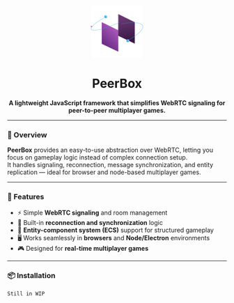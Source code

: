 <p align="center">
  <img src="framework/dist/peerbox.svg" alt="PeerBox Logo" width="120"/>
</p>

<h1 align="center">PeerBox</h1>

<p align="center">
  <strong>A lightweight JavaScript framework that simplifies WebRTC signaling for peer-to-peer multiplayer games.</strong>
</p>

---

### 🚀 Overview
**PeerBox** provides an easy-to-use abstraction over WebRTC, letting you focus on gameplay logic instead of complex connection setup.  
It handles signaling, reconnection, message synchronization, and entity replication — ideal for browser and node-based multiplayer games.

---

### 🧩 Features
- ⚡ Simple **WebRTC signaling** and room management  
- 🔁 Built-in **reconnection and synchronization** logic  
- 🧠 **Entity-component system (ECS)** support for structured gameplay  
- 🖥️ Works seamlessly in **browsers** and **Node/Electron** environments  
- 🎮 Designed for **real-time multiplayer games**

---

### 📦 Installation
```bash
Still in WIP

